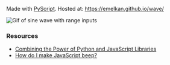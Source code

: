 Made with [PyScript](https://pyscript.net/). Hosted at: https://emelkan.github.io/wave/


<img src="https://github.com/EmElkan/100DaysOfCode/blob/master/images/chrome_QGLkMaRNZq.gif" alt="Gif of sine wave with range inputs">

### Resources

- [Combining the Power of Python and JavaScript Libraries](https://realpython.com/pyscript-python-in-browser/#combining-the-power-of-python-and-javascript-libraries)      
- [How do I make JavaScript beep?](https://stackoverflow.com/questions/879152/how-do-i-make-javascript-beep)      
